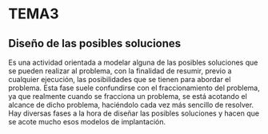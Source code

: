 # TEMA3
## Diseño de las posibles soluciones
Es una actividad orientada a modelar alguna de las posibles soluciones que se pueden realizar al problema, con la finalidad de resumir, previo a cualquier ejecución, las posibilidades que se tienen para abordar el problema.
Esta fase suele confundirse con el fraccionamiento del problema, ya que realmente cuando se fracciona un problema, se está acotando el alcance de dicho problema, haciéndolo cada vez más sencillo de resolver.
Hay diversas fases a la hora de diseñar las posibles soluciones y hacen que se acote mucho esos modelos de implantación.
